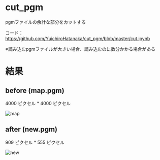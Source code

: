 # cut_pgm

pgmファイルの余計な部分をカットする

コード：https://github.com/YuichiroHatanaka/cut_pgm/blob/master/cut.ipynb

※読み込むpgmファイルが大きい場合、読み込むのに数分かかる場合がある


# 結果

## before   (map.pgm)

4000 ピクセル * 4000 ピクセル

![map](https://user-images.githubusercontent.com/73636802/145337453-297813a1-7c75-4a8c-a4ab-3219d573d27a.png)

## after   (new.pgm)

909 ピクセル * 555 ピクセル

![new](https://user-images.githubusercontent.com/73636802/145337392-0cabd967-f67b-4ee1-be4d-d645f18af140.png) 


